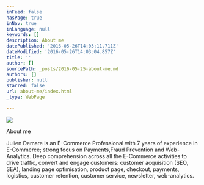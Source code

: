 ```yaml
---
inFeed: false
hasPage: true
inNav: true
inLanguage: null
keywords: []
description: About me
datePublished: '2016-05-26T14:03:11.711Z'
dateModified: '2016-05-26T14:03:04.857Z'
title: ''
author: []
sourcePath: _posts/2016-05-25-about-me.md
authors: []
publisher: null
starred: false
url: about-me/index.html
_type: WebPage

---
```

![](https://the-grid-user-content.s3-us-west-2.amazonaws.com/736e1b05-3b0c-4d58-8363-1826e9612465.jpg)

About me

Julien Demare is an E-Commerce Professional with 7 years of experience in E-Commerce; strong focus on Payments,Fraud Prevention and Web-Analytics. Deep comprehension across all the E-Commerce activities to drive traffic, convert and engage customers: customer acquisition (SEO, SEA), landing page optimisation, product page, checkout, payments, logistics, customer retention, customer service, newsletter, web-analytics.
